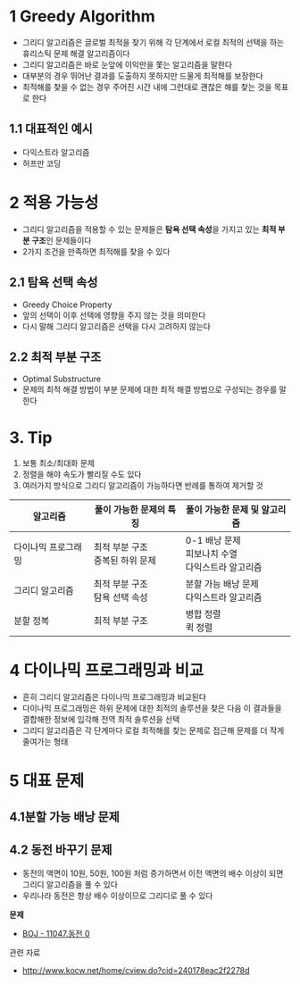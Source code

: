 # 1 Greedy Algorithm

* 그리디 알고리즘은 글로벌 최적을 찾기 위해 각 단계에서 로컬 최적의 선택을 하는 휴리스틱 문제 해결 알고리즘이다
* 그리디 알고리즘은 바로 눈앞에 이익만을 쫓는 알고리즘을 말한다
* 대부분의 경우 뛰어난 결과를 도출하지 못하지만 드물게 최적해를 보장한다
* 최적해를 찾을 수 없는 경우 주어진 시간 내에 그런대로 괜찮은 해를 찾는 것을 목표로 한다



## 1.1 대표적인 예시

* 다익스트라 알고리즘
* 허프만 코딩



# 2 적용 가능성

* 그리디 알고리즘을 적용할 수 있는 문제들은 **탐욕 선택 속성**을 가지고 있는 **최적 부분 구조**인 문제들이다
* 2가지 조건을 만족하면 최적해를 찾을 수 있다



## 2.1 탐욕 선택 속성

* Greedy Choice Property
* 앞의 선택이 이후 선택에 영향을 주지 않는 것을 의미한다
* 다시 말해 그리디 알고리즘은 선택을 다시 고려하지 않는다



## 2.2 최적 부분 구조

* Optimal Substructure
* 문제의 최적 해결 방법이 부분 문제에 대한 최적 해결 방법으로 구성되는 경우를 말한다



# 3. Tip

1. 보통 최소/최대화 문제
2. 정렬을 해야 속도가 빨리질 수도 있다
3. 여러가지 방식으로 그리디 알고리즘이 가능하다면 반례를 통하여 제거할 것

| 알고리즘            | 풀이 가능한 문제의 특징              | 풀이 가능한 문제 및 알고리즘                              |
| ------------------- | ------------------------------------ | --------------------------------------------------------- |
| 다이나믹 프로그래밍 | 최적 부분 구조<br />중복된 하위 문제 | 0-1 배낭 문제<br />피보나치 수열<br />다익스트라 알고리즘 |
| 그리디 알고리즘     | 최적 부분 구조<br />탐욕 선택 속성   | 분할 가능 배낭 문제<br />다익스트라 알고리즘              |
| 분할 정복           | 최적 부분 구조                       | 병합 정렬<br />퀵 정렬                                    |



# 4 다이나믹 프로그래밍과 비교

* 흔히 그리디 알고리즘은 다이나믹 프로그래밍과 비교된다
* 다이나믹 프로그래밍은 하위 문제에 대한 최적의 솔루션을 찾은 다음 이 결과들을 결합해한 정보에 입각해 전역 최적 솔루션을 선택
* 그리디 알고리즘은 각 단계마다 로컬 최적해를 찾는 문제로 접근해 문제를 더 작게 줄여가는 형태 



# 5 대표 문제



## 4.1분할 가능 배낭 문제



## 4.2 동전 바꾸기 문제

* 동전의 액면이 10원, 50원, 100원 처럼 증가하면서 이전 액면의 배수 이상이 되면 그리디 알고리즘을 풀 수 있다
* 우리나라 동전은 항상 배수 이상이므로 그리디로 풀 수 있다



**문제**

* [BOJ - 11047.동전 0](https://www.acmicpc.net/problem/11047)



관련 자료

* http://www.kocw.net/home/cview.do?cid=240178eac2f2278d
